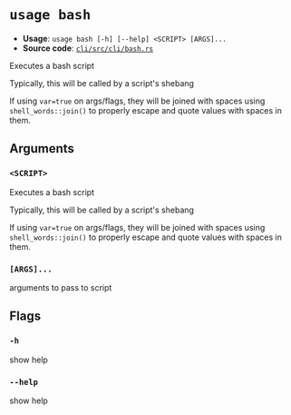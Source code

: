 # `usage bash`

- **Usage**: `usage bash [-h] [--help] <SCRIPT> [ARGS]...`
- **Source code**: [`cli/src/cli/bash.rs`](https://github.com/jdx/usage/blob/main/cli/src/cli/bash.rs)

Executes a bash script

Typically, this will be called by a script's shebang

If using `var=true` on args/flags, they will be joined with spaces using `shell_words::join()`
to properly escape and quote values with spaces in them.

## Arguments

### `<SCRIPT>`

Executes a bash script

Typically, this will be called by a script's shebang

If using `var=true` on args/flags, they will be joined with spaces using `shell_words::join()`
to properly escape and quote values with spaces in them.

### `[ARGS]...`

arguments to pass to script

## Flags

### `-h`

show help

### `--help`

show help
